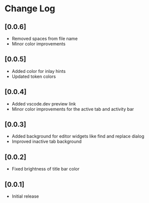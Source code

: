 # Change Log

## [0.0.6]

- Removed spaces from file name
- Minor color improvements

## [0.0.5]

- Added color for inlay hints
- Updated token colors

## [0.0.4]

- Added vscode.dev preview link
- Minor color improvements for the active tab and activity bar

## [0.0.3]

- Added background for editor widgets like find and replace dialog
- Improved inactive tab background

## [0.0.2]

- Fixed brightness of title bar color

## [0.0.1]

- Initial release
